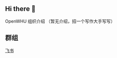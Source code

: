 ## Hi there 👋

OpenWHU 组织介绍
（暂无介绍，招一个写作大手写写）

## 群组

[飞书](https://applink.feishu.cn/client/chat/chatter/add_by_link?link_token=f20u3ac7-4b29-4f13-8823-d14e0b1bd8ec)
